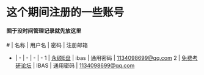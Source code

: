 # 这个期间注册的一些账号

#### 囿于没时间管理记录就先放这里

\# | 名称 | 用户名 | 密码 | 注册邮箱 
- | - | - | - | -
1 | [永硕E盘](http://ibas.ys168.com/) | ibas | 通用密码 | 1134098699@qq.com
2 | [免费考研论坛](http://bbs.freekaoyan.com) | IBAS | 通用密码 | 1134098699@qq.com